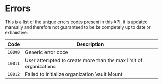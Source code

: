 # Errors

This is a list of the unique errors codes present in this API, it is updated manually and therefore not guaranteed to be be completely up to date or exhaustive.

| Code    | Description                                                       |
| ------- | ----------------------------------------------------------------- |
| `10000` | Generic error code                                                |
| `10011` | User attempted to create more than the max limit of organizations |
| `10012` | Failed to initialize organization Vault Mount                     |
